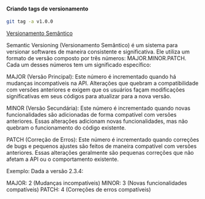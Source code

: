 #### Criando tags de versionamento

```bash
git tag -a v1.0.0
```
[Versionamento Semântico](https://getcomposer.org/doc/articles/versions.md)

<p>Semantic Versioning (Versionamento Semântico) é um sistema para versionar softwares de maneira consistente e significativa. Ele utiliza um formato de versão composto por três números: MAJOR.MINOR.PATCH. Cada um desses números tem um significado específico:

MAJOR (Versão Principal): Este número é incrementado quando há mudanças incompatíveis na API. Alterações que quebram a compatibilidade com versões anteriores e exigem que os usuários façam modificações significativas em seus códigos para atualizar para a nova versão.

MINOR (Versão Secundária): Este número é incrementado quando novas funcionalidades são adicionadas de forma compatível com versões anteriores. Essas alterações adicionam novas funcionalidades, mas não quebram o funcionamento do código existente.

PATCH (Correção de Erros): Este número é incrementado quando correções de bugs e pequenos ajustes são feitos de maneira compatível com versões anteriores. Essas alterações geralmente são pequenas correções que não afetam a API ou o comportamento existente.

Exemplo: Dada a versão 2.3.4:

MAJOR: 2 (Mudanças incompatíveis)
MINOR: 3 (Novas funcionalidades compatíveis)
PATCH: 4 (Correções de erros compatíveis)</p>






